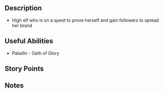 ## Description
- High elf who is on a quest to prove herself and gain followers to spread her brand
## Useful Abilities
- Paladin - Oath of Glory
## Story Points

## Notes
